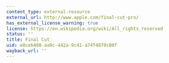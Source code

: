 ```yaml
---
content_type: external-resource
external_url: http://www.apple.com/final-cut-pro/
has_external_license_warning: true
license: https://en.wikipedia.org/wiki/All_rights_reserved
status: ''
title: Final Cut
uid: e0ceb488-aa9c-442a-9c41-a74f4870c80f
wayback_url: ''
---
```

